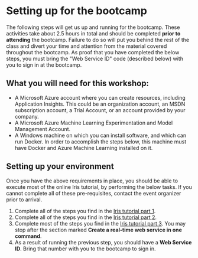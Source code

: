 # Setting up for the bootcamp

The following steps will get us up and running for the bootcamp. These activities take about 2.5 hours in total and should be completed **prior to attending** the bootcamp. Failure to do so will put you behind the rest of the class and divert your time and attention from the material covered throughout the bootcamp. As proof that you have completed the below steps, you must bring the "Web Service ID" code (described below) with you to sign in at the bootcamp.
 
##  What you will need for this workshop: 

 -  A Microsoft Azure account where you can create resources, including Application Insights. This could be an organization account, an MSDN subscription account, a Trial Account, or an account provided by your company.
 -  A Microsoft Azure Machine Learning Experimentation and Model Management Account.
 -  A Windows machine on which you can install software, and which can run Docker. In order to accomplish the steps below, this machine must have Docker and Azure Machine Learning installed on it. 

##  Setting up your environment 

Once you have the above requirements in place, you should be able to execute most of the online Iris tutorial, by performing the below tasks. If you cannot complete all of these pre-requisites, contact the event organizer prior to arrival.

1. Complete all of the steps you find in the [Iris tutorial part 1][iris-tut-1].
2. Complete all of the steps you find in the [Iris tutorial part 2][iris-tut-2].
3. Complete most of the steps you find in the [Iris tutorial part 3][iris-tut-3]. You may stop after the section marked **Create a real-time web service in one command**.
4. As a result of running the previous step, you should have a **Web Service ID**. Bring that number with you to the bootcamp to sign in.


[iris-tut-1]: https://docs.microsoft.com/en-us/azure/machine-learning/preview/tutorial-classifying-iris-part-1
[iris-tut-2]: https://docs.microsoft.com/en-us/azure/machine-learning/preview/tutorial-classifying-iris-part-2
[iris-tut-3]: https://docs.microsoft.com/en-us/azure/machine-learning/preview/tutorial-classifying-iris-part-3